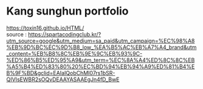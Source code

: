 # Kang sunghun portfolio<br>
https://toxin16.github.io/HTML/ <br>
source : https://spartacodingclub.kr/?utm_source=google&utm_medium=sa_paid&utm_campaign=%EC%98%A8%EB%9D%BC%EC%9D%B8_low_%EA%B5%AC%EB%A7%A4_brand&utm_content=%EB%B8%8C%EB%9E%9C%EB%93%9C-%ED%86%B5%ED%95%A9&utm_term=%EC%8A%A4%ED%8C%8C%EB%A5%B4%ED%83%80%20%EC%BD%94%EB%94%A9%ED%81%B4%EB%9F%BD&gclid=EAIaIQobChMI07rs1bSR-QIVIsEWBR2sOQvDEAAYASAAEgJn4fD_BwE
<br>
